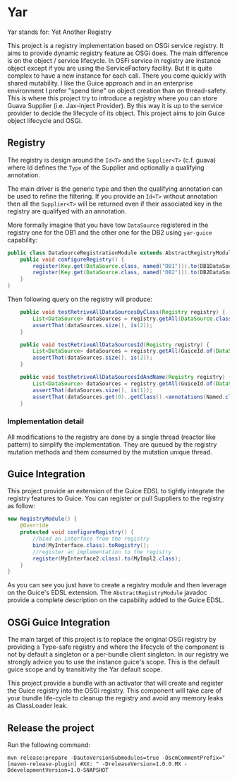 Yar
===========

Yar stands for: Yet Another Registry

This project is a registry implementation based on OSGi service registry.
It aims to provide dynamic registry feature as OSGi does. The main difference is on the object / service lifecycle.
In OSFi service in registry are instance object except if you are using the ServiceFactory facility. But it is quite
complex to have a new instance for each call. There you come quickly with shared mutability. I like the Guice approach
and in an enterprise environment I prefer "spend time" on object creation than on thread-safety. This is where this
project try to introduce a registry where you can store Guava Supplier (i.e. Jax-inject Provider). By this way it is up
to the service provider to decide the lifecycle of its object.
This project aims to join Guice object lifecycle and OSGi.

Registry
--------

The registry is design around the ```Id<T>``` and the ```Supplier<T>``` (c.f. guava) where Id defines the ```Type```
of the Supplier and optionally a qualifying annotation.

The main driver is the generic type and then the qualifying annotation can be used to refine the filtering.
If you provide an ```Id<T>``` without annotation then all the ```Supplier<T>``` will be returned even if their
associated key in the registry are qualifyed with an annotation.

More formally imagine that you have tow ```DataSource``` registered in the registry one for the DB1 and the other one
for the DB2 using ```yar-guice``` capability:

```java
public class DataSourceRegistrationModule extends AbstractRegistryModule {
    public void configureRegistry() {
        register(Key.get(DataSource.class, named("DB1"))).to(DB1DataSource.class);
        register(Key.get(DataSource.class, named("DB2"))).to(DB2DataSource.class);
    }
}
```

Then following query on the registry will produce:

```java
    public void testRetriveAllDataSourcesByClass(Registry registry) {
        List<DataSource> dataSources = registry.getAll(DataSource.class);
        assertThat(dataSources.size(), is(2));
    }

    public void testRetriveAllDataSourcesId(Registry registry) {
        List<DataSource> dataSources = registry.getAll(GuiceId.of(DataSource.class));
        assertThat(dataSources.size(), is(2));
    }

    public void testRetriveAllDataSourcesIdAndName(Registry registry) {
        List<DataSource> dataSources = registry.getAll(GuiceId.of(DataSource.class, named("DB2")));
        assertThat(dataSources.size(), is(1));
        assertThat(dataSources.get(0)..getClass().<annotations(Named.class)>.value(), is("DB2"));
    }

```

### Implementation detail
All modifications to the registry are done by a single thread (reactor like pattern) to simplify the implementation.
They are queued by the registry mutation methods and them consumed by the mutation unique thread.


Guice Integration
-----------------

This project provide an extension of the Guice EDSL to tightly integrate the registry features to Guice.
You can register or pull Suppliers to the registry as follow:

```java
new RegistryModule() {
    @Override
    protected void configureRegistry() {
        //bind an interface from the registry
        bind(MyInterface.class).toRegistry();
        //register an implementation to the registry
        register(MyInterface2.class).to(MyImpl2.class);
    }
}
```

As you can see you just have to create a registry module and then leverage on the Guice's EDSL extension.
The `AbstractRegistryModule` javadoc provide a complete description on the capability added to the Guice EDSL.

OSGi Guice Integration
----------------------

The main target of this project is to replace the original OSGi registry by providing a Type-safe registry and where
the lifecycle of the component is not by default a singleton or a per-bundle client singleton.
In our registry we strongly advice you to use the instance guice's scope. This is the default guice scope and by
transitivity the Yar default scope.

This project provide a bundle with an activator that will create and register the Guice registry into the OSGi registry.
This component will take care of your bundle life-cycle to cleanup the registry and avoid any memory leaks
as ClassLoader leak.

Release the project
-------------------
Run the following command:

```
mvn release:prepare -DautoVersionSubmodules=true -DscmCommentPrefix="[maven-release-plugin] #XX: " -DreleaseVersion=1.0.0.MX -DdevelopmentVersion=1.0-SNAPSHOT
```